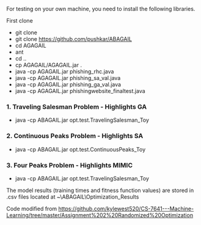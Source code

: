 For testing on your own machine, you need to install the following libraries.

First clone
- git clone
- git clone https://github.com/pushkar/ABAGAIL
- cd AGAGAIL
- ant
- cd ..
- cp AGAGAIL/AGAGAIL.jar .
- java -cp AGAGAIL.jar  phishing_rhc.java
- java -cp AGAGAIL.jar phishing_sa_val.java
- java -cp AGAGAIL.jar phishing_ga_val.java
- java -cp AGAGAIL.jar phishingwebsite_finaltest.java

### 1. Traveling Salesman Problem - Highlights GA
- java -cp ABAGAIL.jar opt.test.TravelingSalesman_Toy
### 2. Continuous Peaks Problem - Highlights SA
- java -cp ABAGAIL.jar opt.test.ContinuousPeaks_Toy
### 3. Four Peaks Problem - Highlights MIMIC
- java -cp ABAGAIL.jar opt.test.TravelingSalesman_Toy

The model results (training times and fitness function values) are stored in .csv files located at ~\ABAGAIL\Optimization_Results

Code modified from
https://github.com/kylewest520/CS-7641---Machine-Learning/tree/master/Assignment%202%20Randomized%20Optimization
